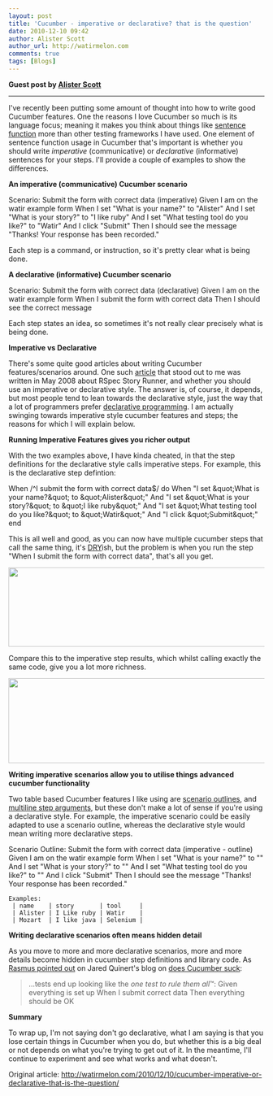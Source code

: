 ```yaml
---
layout: post
title: 'Cucumber - imperative or declarative? that is the question'
date: 2010-12-10 09:42
author: Alister Scott
author_url: http://watirmelon.com
comments: true
tags: [Blogs]
---
```

<!--more-->
<strong>Guest post by <a href="http://watirmelon.com">Alister Scott</a></strong>

<hr />

I've recently been putting some amount of thought into how to write good Cucumber features. One the reasons I love Cucumber so much is its language focus; meaning it makes you think about things like <a href="http://en.wikipedia.org/wiki/Sentence_function">sentence function</a> more than other testing frameworks I have used. One element of sentence function usage in Cucumber that's important is whether you should write <em>imperative</em> (communicative) or <em>declarative </em>(informative) sentences for your steps. I'll provide a couple of examples to show the differences.

<strong>An imperative (communicative) Cucumber scenario</strong>

  Scenario: Submit the form with correct data (imperative)
    Given I am on the watir example form
    When I set &quot;What is your name?&quot; to &quot;Alister&quot;
    And I set &quot;What is your story?&quot; to &quot;I like ruby&quot;
    And I set &quot;What testing tool do you like?&quot; to &quot;Watir&quot;
    And I click &quot;Submit&quot;
    Then I should see the message &quot;Thanks! Your response has been recorded.&quot;

Each step is a command, or instruction, so it's pretty clear what is being done.

<strong>A declarative (informative) Cucumber scenario</strong>

  Scenario: Submit the form with correct data (declarative)
    Given I am on the watir example form
    When I submit the form with correct data
    Then I should see the correct message

Each step states an idea, so sometimes it's not really clear precisely what is being done.

<strong>Imperative vs Declarative</strong>

There's some quite good articles about writing Cucumber features/scenarios around. One such <a href="http://benmabey.com/2008/05/19/imperative-vs-declarative-scenarios-in-user-stories.html">article</a> that stood out to me was written in May 2008 about RSpec Story Runner, and whether you should use an imperative or declarative style. The answer is, of course, it depends, but most people tend to lean towards the declarative style, just the way that a lot of programmers prefer <a href="http://en.wikipedia.org/wiki/Declarative_programming">declarative programming</a>. I am actually swinging towards imperative style cucumber features and steps; the reasons for which I will explain below.

<strong>Running Imperative Features gives you richer output</strong>

With the two examples above, I have kinda cheated, in that the step definitions for the declarative style calls imperative steps. For example, this is the declarative step defintion:

  When /^I submit the form with correct data$/ do
    When &quot;I set \&quot;What is your name?\&quot; to \&quot;Alister\&quot;&quot;
    And &quot;I set \&quot;What is your story?\&quot; to \&quot;I like ruby\&quot;&quot;
    And &quot;I set \&quot;What testing tool do you like?\&quot; to \&quot;Watir\&quot;&quot;
    And &quot;I click \&quot;Submit\&quot;&quot;
  end

This is all well and good, as you can now have multiple cucumber steps that call the same thing, it's <a href="http://en.wikipedia.org/wiki/Don%27t_repeat_yourself">DRY</a>ish, but the problem is when you run the step "When I submit the form with correct data", that's all you get.

<a href="http://watirmelon.files.wordpress.com/2010/12/declarative-results.png"><img class="alignleft size-full wp-image-563" title="declarative results" src="http://watirmelon.files.wordpress.com/2010/12/declarative-results.png" alt="" width="640" height="156" /></a>

Compare this to the imperative step results, which whilst calling exactly the same code, give you a lot more richness.

<a href="http://watirmelon.files.wordpress.com/2010/12/imperative-results.png"><img class="alignleft size-full wp-image-564" title="imperative results" src="http://watirmelon.files.wordpress.com/2010/12/imperative-results.png" alt="" width="640" height="167" /></a>

<strong>Writing imperative scenarios allow you to utilise things advanced cucumber functionality</strong>

Two table based Cucumber features I like using are <a href="https://github.com/aslakhellesoy/cucumber/wiki/scenario-outlines">scenario outlines</a>, and <a href="https://github.com/aslakhellesoy/cucumber/wiki/multiline-step-arguments">multiline step arguments</a>, but these don't make a lot of sense if you're using a declarative style.
For example, the imperative scenario could be easily adapted to use a scenario outline, whereas the declarative style would mean writing more declarative steps.

  Scenario Outline: Submit the form with correct data (imperative - outline)
    Given I am on the watir example form
    When I set &quot;What is your name?&quot; to &quot;&quot;
    And I set &quot;What is your story?&quot; to &quot;&quot;
    And I set &quot;What testing tool do you like?&quot; to &quot;&quot;
    And I click &quot;Submit&quot;
    Then I should see the message &quot;Thanks! Your response has been recorded.&quot;

    Examples:
     | name    | story       | tool     |
     | Alister | I Like ruby | Watir    |
     | Mozart  | I like java | Selenium |

<strong>Writing declarative scenarios often means hidden detail</strong>

As you move to more and more declarative scenarios, more and more details become hidden in cucumber step definitions and library code. As <a href="http://www.software-testing.com.au/blog/2010/08/31/does-cucumber-suck/comment-page-1/#comment-1153">Rasmus pointed out</a> on Jared Quinert's blog on <a href="http://www.software-testing.com.au/blog/2010/08/31/does-cucumber-suck/">does Cucumber suck</a>:
<blockquote>...tests end up looking like the <em>one test to rule them all</em>™:
Given everything is set up
When I submit correct data
Then everything should be OK</blockquote>
<strong>Summary</strong>

To wrap up, I'm not saying don't go declarative, what I am saying is that you lose certain things in Cucumber when you do, but whether this is a big deal or not depends on what you're trying to get out of it. In the meantime, I'll continue to experiment and see what works and what doesn't.

Original article: <a href="http://watirmelon.com/2010/12/10/cucumber-imperative-or-declarative-that-is-the-question/">http://watirmelon.com/2010/12/10/cucumber-imperative-or-declarative-that-is-the-question/</a>
